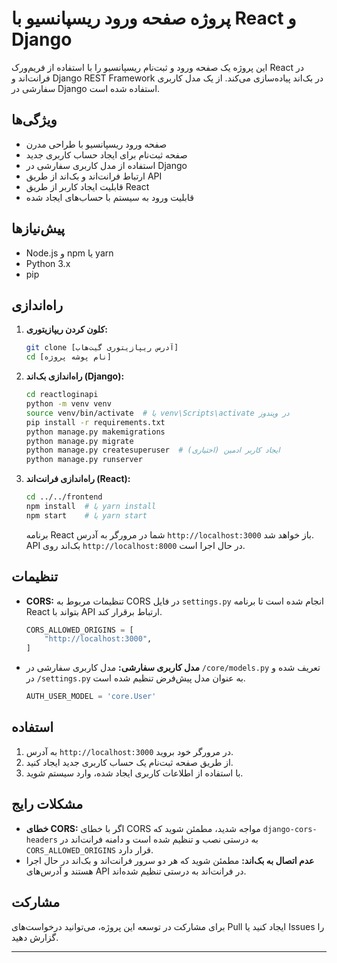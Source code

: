 # پروژه صفحه ورود ریسپانسیو با React و Django

این پروژه یک صفحه ورود و ثبت‌نام ریسپانسیو را با استفاده از فریم‌ورک React در فرانت‌اند و Django REST Framework در بک‌اند پیاده‌سازی می‌کند. از یک مدل کاربری سفارشی در Django استفاده شده است.

## ویژگی‌ها

*   صفحه ورود ریسپانسیو با طراحی مدرن
*   صفحه ثبت‌نام برای ایجاد حساب کاربری جدید
*   استفاده از مدل کاربری سفارشی در Django
*   ارتباط فرانت‌اند و بک‌اند از طریق API
*   قابلیت ایجاد کاربر از طریق React
*   قابلیت ورود به سیستم با حساب‌های ایجاد شده

## پیش‌نیازها

*   Node.js و npm یا yarn
*   Python 3.x
*   pip

## راه‌اندازی

1. **کلون کردن ریپازیتوری:**

    ```bash
    git clone [آدرس ریپازیتوری گیت‌هاب]
    cd [نام پوشه پروژه]
    ```

2. **راه‌اندازی بک‌اند (Django):**

    ```bash
    cd reactloginapi
    python -m venv venv
    source venv/bin/activate  # یا venv\Scripts\activate در ویندوز
    pip install -r requirements.txt
    python manage.py makemigrations
    python manage.py migrate
    python manage.py createsuperuser  # ایجاد کاربر ادمین (اختیاری)
    python manage.py runserver
    ```

3. **راه‌اندازی فرانت‌اند (React):**

    ```bash
    cd ../../frontend
    npm install  # یا yarn install
    npm start    # یا yarn start
    ```

    برنامه React شما در مرورگر به آدرس `http://localhost:3000` باز خواهد شد. API بک‌اند روی `http://localhost:8000` در حال اجرا است.

## تنظیمات

*   **CORS:** تنظیمات مربوط به CORS در فایل `settings.py` انجام شده است تا برنامه React بتواند با API ارتباط برقرار کند.

    ```python
    CORS_ALLOWED_ORIGINS = [
        "http://localhost:3000",
    ]
    ```

*   **مدل کاربری سفارشی:** مدل کاربری سفارشی در `/core/models.py` تعریف شده و در `/settings.py` به عنوان مدل پیش‌فرض تنظیم شده است.

    ```python
    AUTH_USER_MODEL = 'core.User'
    ```

## استفاده

1. به آدرس `http://localhost:3000` در مرورگر خود بروید.
2. از طریق صفحه ثبت‌نام یک حساب کاربری جدید ایجاد کنید.
3. با استفاده از اطلاعات کاربری ایجاد شده، وارد سیستم شوید.

## مشکلات رایج

*   **خطای CORS:** اگر با خطای CORS مواجه شدید، مطمئن شوید که `django-cors-headers` به درستی نصب و تنظیم شده است و دامنه فرانت‌اند در `CORS_ALLOWED_ORIGINS` قرار دارد.
*   **عدم اتصال به بک‌اند:** مطمئن شوید که هر دو سرور فرانت‌اند و بک‌اند در حال اجرا هستند و آدرس‌های API در فرانت‌اند به درستی تنظیم شده‌اند.

## مشارکت

برای مشارکت در توسعه این پروژه، می‌توانید درخواست‌های Pull ایجاد کنید یا Issues را گزارش دهید.


---
